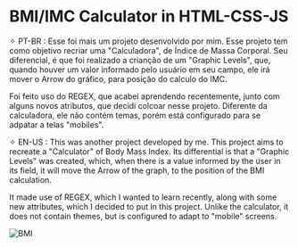 # BMI/IMC Calculator in HTML-CSS-JS

✧ PT-BR : Esse foi mais um projeto desenvolvido por mim. Esse projeto tem como objetivo recriar uma "Calculadora", de Índice de Massa Corporal. Seu diferencial, é que foi realizado a crianção de um "Graphic Levels", que, quando houver um valor informado pelo usuário em seu campo, ele irá mover o Arrow do gráfico, para posição do calculo do IMC. 

Foi feito uso do REGEX, que acabei aprendendo recentemente, junto com alguns novos atributos, que decidi colcoar nesse projeto. Diferente da calculadora, ele não contém temas, porém está configurado para se adpatar a telas "mobiles".
 
✧ EN-US : This was another project developed by me. This project aims to recreate a "Calculator" of Body Mass Index. Its differential is that a "Graphic Levels" was created, which, when there is a value informed by the user in its field, it will move the Arrow of the graph, to the position of the BMI calculation.

It made use of REGEX, which I wanted to learn recently, along with some new attributes, which I decided to put in this project. Unlike the calculator, it does not contain themes, but is configured to adapt to "mobile" screens.

![BMI](https://user-images.githubusercontent.com/120482264/214132219-dde2e896-b108-45be-bc46-3465064fa5bc.jpg)
